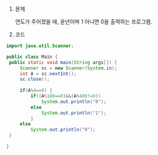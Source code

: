 1. 문제

   연도가 주어졌을 때,  윤년이며 1 아니면 0을 출력하는 프로그램.

2.  코드

   ```java
   import java.util.Scanner;
   
   public class Main {
   	public static void main(String args[]) {
   		Scanner sc = new Scanner(System.in);
   		int A = sc.nextInt();
   		sc.close();
   		
   		if(A%4==0) {
   			if((A%100==0)&&(A%400!=0))
   				System.out.println("0");
   			else
   				System.out.println("1");
   			}
   		else
   			System.out.println("0");
   	}
   	
   }
   ```

   